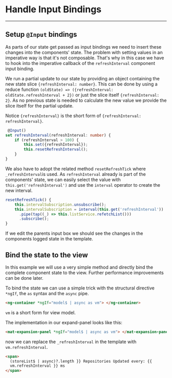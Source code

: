 # Handle Input Bindings

---

## Setup `@Input` bindings

As parts of our state get passed as input bindings we need to insert these changes into the components' state.
The problem with setting values in an imperative way is that it's not composable.
That's why in this case we have to hook into the imperative callback of the `refreshInterval` component input binding.

We run a partial update to our state by providing an object containing the new state slice `{refreshInterval: number}`.
This can be done by using a reduce function `(oldState) => ({refreshInterval: oldState.refreshInterval + 2})` or just the slice itself `{refreshInterval: 2}`.
As no previous state is needed to calculate the new value we provide the slice itself for the partial update.

Notice `{refreshInterval}` is the short form of `{refreshInterval: refreshInterval}`.

```typescript
 @Input()
set refreshInterval(refreshInterval: number) {
    if (refreshInterval > 100) {
        this.set({refreshInterval});
        this.resetRefreshInterval();
    }
}
```

We also have to adopt the related method `resetRefreshTick` where `_refreshInterval`is used.
As `refreshInterval` already is part of the components' state,
we can easily select the value with `this.get('refreshInterval')` and use the `interval` operator to create the new interval.

```typescript
resetRefreshTick() {
    this.intervalSubscription.unsubscribe();
    this.intervalSubscription = interval(this.get('refreshInterval'))
      .pipe(tap((_) => this.listService.refetchList()))
      .subscribe();
}
```

If we edit the parents input box we should see the changes in the components logged state in the template.

## Bind the state to the view

In this example we will use a very simple method and directly bind the complete component state to the view.
Further performance improvements can be done later.

To bind the state we can use a simple trick with the structural directive `*ngIf`, the `as` syntax and the `async` pipe.

```html
<ng-container *ngIf="model$ | async as vm"> </ng-container>
```

`vm` is a short form for view model.

The implementation in our expand-panel looks like this:

```html
<mat-expansion-panel *ngIf="model$ | async as vm"> </mat-expansion-panel>
```

now we can replace the `_refreshInterval` in the template with `vm.refreshInterval`.

```html
<span>
  (storeList$ | async)?.length }} Repositories Updated every: {{
  vm.refreshInterval }} ms
</span>
```
